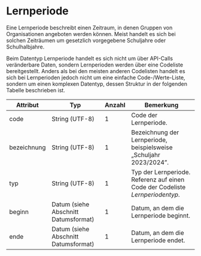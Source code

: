# Lernperiode

Eine Lernperiode beschreibt einen Zeitraum, in denen Gruppen von Organisationen angeboten werden können.
Meist handelt es sich bei solchen Zeiträumen um gesetzlich vorgegebene Schuljahre oder Schulhalbjahre.

Beim Datentyp Lernperiode handelt es sich nicht um über API-Calls veränderbare Daten, sondern Lernperioden
werden über eine Codeliste bereitgestellt. Anders als bei den meisten anderen Codelisten handelt es sich bei
Lernperioden jedoch nicht um eine einfache Code-/Werte-Liste, sondern um einen komplexen Datentyp, dessen
Struktur in der folgenden Tabelle beschrieben ist.

Attribut | Typ | Anzahl | Bemerkung
--- | --- | --- | ---
code | String (UTF-8) | 1 | Code der Lernperiode.
bezeichnung | String (UTF-8) | 1 | Bezeichnung der Lernperiode, beispielsweise „Schuljahr 2023/2024”.
typ | String (UTF-8) | 1 | Typ der Lernperiode. Referenz auf einen Code der Codeliste *Lernperiodentyp*.
beginn | Datum (siehe Abschnitt Datumsformat) | 1 | Datum, an dem die Lernperiode beginnt.
ende | Datum (siehe Abschnitt Datumsformat) | 1 | Datum, an dem die Lernperiode endet.
